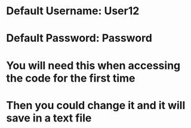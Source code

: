 # Default Username: User12
# Default Password: Password
# You will need this when accessing the code for the first time
# Then you could change it and it will save in a text file
